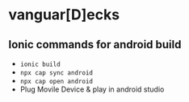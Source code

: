 # vanguar[D]ecks

## Ionic commands for android build

- `ionic build`
- `npx cap sync android`
- `npx cap open android`
- Plug Movile Device & play in android studio
